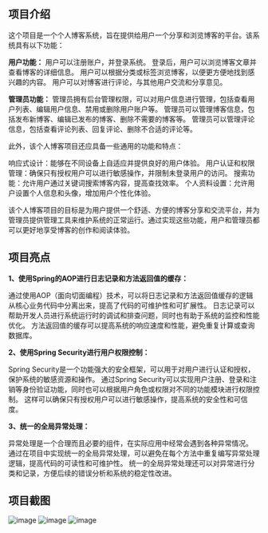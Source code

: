 
## 项目介绍
这个项目是一个个人博客系统，旨在提供给用户一个分享和浏览博客的平台。该系统具有以下功能：

**用户功能：**
用户可以注册账户，并登录系统。
登录后，用户可以浏览博客文章并查看博客的详细信息。
用户可以根据分类或标签浏览博客，以便更方便地找到感兴趣的内容。
用户可以对博客进行评论，与其他用户交流和分享意见。

**管理员功能：**
管理员拥有后台管理权限，可以对用户信息进行管理，包括查看用户列表、编辑用户信息、禁用或删除用户账户等。
管理员可以管理博客信息，包括发布新博客、编辑已发布的博客、删除不需要的博客等。
管理员可以管理评论信息，包括查看评论列表、回复评论、删除不合适的评论等。

此外，该个人博客项目还应具备一些通用的功能和特点：

响应式设计：能够在不同设备上自适应并提供良好的用户体验。
用户认证和权限管理：确保只有授权用户可以进行敏感操作，并限制未登录用户的访问。
搜索功能：允许用户通过关键词搜索博客内容，提高查找效率。
个人资料设置：允许用户设置个人信息和头像，增加用户个性化体验。

该个人博客项目的目标是为用户提供一个舒适、方便的博客分享和交流平台，并为管理员提供管理工具来维护系统的正常运行。通过实现这些功能，用户和管理员都可以更好地享受博客的创作和阅读体验。

## 项目亮点

**1、使用Spring的AOP进行日志记录和方法返回值的缓存：**

通过使用AOP（面向切面编程）技术，可以将日志记录和方法返回值缓存的逻辑从核心业务代码中分离出来，提高了代码的可维护性和可扩展性。
日志记录可以帮助开发人员进行系统运行时的调试和排查问题，同时也有助于系统的监控和性能优化。
方法返回值的缓存可以提高系统的响应速度和性能，避免重复计算或查询数据库。

**2、使用Spring Security进行用户权限控制：**

Spring Security是一个功能强大的安全框架，可以用于对用户进行认证和授权，保护系统的敏感资源和操作。
通过Spring Security可以实现用户注册、登录和注销等身份验证功能，同时也可以根据用户角色或权限对不同的功能模块进行权限控制。
这样可以确保只有授权用户可以进行敏感操作，提高系统的安全性和可信度。

**3、统一的全局异常处理：**

异常处理是一个合理而且必要的组件，在实际应用中经常会遇到各种异常情况。
通过在项目中实现统一的全局异常处理，可以避免在每个方法中重复编写异常处理逻辑，提高代码的可读性和可维护性。
统一的全局异常处理还可以对异常进行分类和记录，方便后续的错误分析和系统的稳定性改进。

## 项目截图
![image](https://github.com/wangliang1998/MyBlog/assets/65017081/406596ab-e3d3-4103-808a-88d932529046)
![image](https://github.com/wangliang1998/MyBlog/assets/65017081/1c47a94e-8a02-4ca8-8b61-df302624ab0a)
![image](https://github.com/wangliang1998/MyBlog/assets/65017081/9ef47b03-082e-4681-897a-e4b55fbbf5fe)


